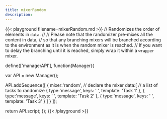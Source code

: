 ```yaml
---
title: mixerRandom
description:
---
```


{{< playground filename=mixerRandom.md >}}
// Randomizes the order of elements in `data`.
//
// Please note that the randomizer pre-mixes all the content in data,
// so that any branching mixers will be branched according to the environment as it is when the random mixer is reached.
// If you want to delay the branching until it is reached, simply wrap it within a `wrapper` mixer.

define(['managerAPI'], function(Manager){

  var API = new Manager();

  API.addSequence([
    {
      mixer:'random', // declare the mixer
      data:[ // a list of tasks to randomize
        {
          type:'message',
          keys: ' ',
          template: 'Task 1'
        },
        {
          type:'message',
          keys: ' ',
          template: 'Task 2'
        },
        {
          type:'message',
          keys: ' ',
          template: 'Task 3'
        }
      ]
    }
  ]);

  return API.script;
});
{{< /playground >}}
